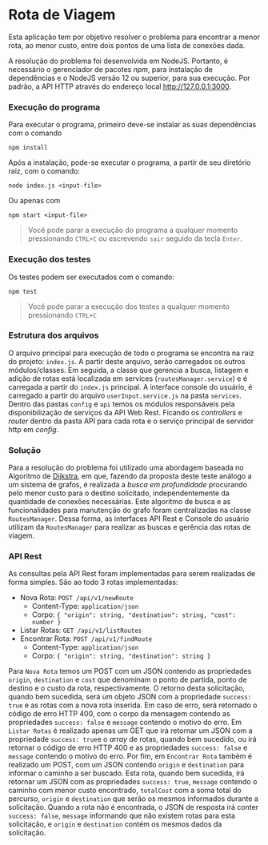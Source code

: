 # Rota de Viagem

Esta aplicação tem por objetivo resolver o problema para encontrar a menor rota, ao menor custo, entre dois pontos de uma lista de conexões dada.

A resolução do problema foi desenvolvida em NodeJS. Portanto, é necessário o gerenciador de pacotes *npm*, para instalação de dependências e o NodeJS versão 12 ou superior, para sua execução. Por padrão, a API HTTP através do endereço local http://127.0.0.1:3000.

### Execução do programa

Para executar o programa, primeiro deve-se instalar as suas dependências com o comando

    npm install

Após a instalação, pode-se executar o programa, a partir de seu diretório raiz, com o comando:

    node index.js <input-file>
Ou apenas com

    npm start <input-file>

> Você pode parar a execução do programa a qualquer momento pressionando
> `CTRL+C` ou escrevendo `sair` seguido da tecla `Enter`.

### Execução dos testes

Os testes podem ser executados com o comando:

    npm test

> Você pode parar a execução dos testes a qualquer momento pressionando `CTRL+C`

### Estrutura dos arquivos

O arquivo principal para execução de todo o programa se encontra na raiz do projeto: `index.js`.
A partir deste arquivo, serão carregados os outros módulos/classes. Em seguida, a classe que gerencia a busca, listagem e adição de rotas está localizada em services (`routesManager.service`) e é carregada a partir do `index.js` principal.
A interface console do usuário, é carregado a partir do arquivo `userInput.service.js` na pasta `services`.
Dentro das pastas `config` e `api` temos os módulos responsáveis pela disponibilização de serviços da API Web Rest. Ficando os *controllers* e *router* dentro da pasta API para cada rota e o serviço principal de servidor http em *config*.

### Solução

Para a resolução do problema foi utilizado uma abordagem baseada no Algoritmo de [Dijkstra](https://pt.wikipedia.org/wiki/Algoritmo_de_Dijkstra), em que, fazendo da proposta deste teste análogo a um sistema de grafos, é realizada a *busca em profundidade* procurando pelo menor custo para o destino solicitado, independentemente da quantidade de conexões necessárias. Este algoritmo de busca e as funcionalidades para manutenção do grafo foram centralizadas na classe `RoutesManager`. Dessa forma, as interfaces API Rest e Console do usuário utilizam da `RoutesManager` para realizar as buscas e gerência das rotas de viagem.

### API Rest

As consultas pela API Rest foram implementadas para serem realizadas de forma simples. São ao todo 3 rotas implementadas:

 - Nova Rota: `POST /api/v1/newRoute`
	 - Content-Type: `application/json`
	 - Corpo: `{ "origin": string, "destination": string, "cost": number }`
 - Listar Rotas: `GET /api/v1/listRoutes`
 - Encontrar Rota: `POST /api/v1/findRoute`
	 - Content-Type: `application/json`
	 - Corpo: `{ "origin": string, "destination": string }`

Para `Nova Rota` temos um POST com um JSON contendo as propriedades `origin`, `destination` e `cost` que denominam o ponto de partida, ponto de destino e o custo da rota, respectivamente. O retorno desta solicitação, quando bem sucedida, será um objeto JSON com a propriedade `success: true` e as rotas com a nova rota inserida. Em caso de erro, será retornado o código de erro HTTP 400, com o corpo da mensagem contendo as propriedades `success: false` e `message` contendo o motivo do erro.
Em `Listar Rotas` é realizado apenas um GET que irá retornar um JSON com a propriedade `success: true`e o *array* de rotas, quando bem sucedido, ou irá retornar o código de erro HTTP 400 e as propriedades `success: false` e `message` contendo o motivo do erro.
Por fim, em `Encontrar Rota` também é realizado um POST, com um JSON contendo `origin` e `destination` para informar o caminho a ser buscado. Esta rota, quando bem sucedida, irá retornar um JSON com as propriedades `success: true`, `message` contendo o caminho com menor custo encontrado, `totalCost` com a soma total do percurso, `origin` e `destination` que serão os mesmos informados durante a solicitação. Quando a rota não é encontrada, o JSON de resposta irá conter `success: false`, `message` informando que não existem rotas para esta solicitação, e `origin` e `destination` contém os mesmos dados da solicitação.

